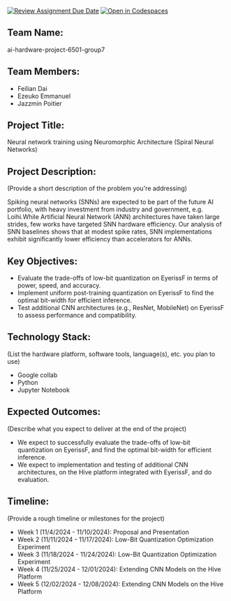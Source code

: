 [![Review Assignment Due Date](https://classroom.github.com/assets/deadline-readme-button-22041afd0340ce965d47ae6ef1cefeee28c7c493a6346c4f15d667ab976d596c.svg)](https://classroom.github.com/a/Buol6fpg)
[![Open in Codespaces](https://classroom.github.com/assets/launch-codespace-2972f46106e565e64193e422d61a12cf1da4916b45550586e14ef0a7c637dd04.svg)](https://classroom.github.com/open-in-codespaces?assignment_repo_id=16915390)
## Team Name: 
ai-hardware-project-6501-group7

## Team Members:
- Feilian Dai
- Ezeuko Emmanuel
- Jazzmin Poitier

## Project Title:

Neural network training using Neuromorphic Architecture (Spiral Neural Networks)

## Project Description:
(Provide a short description of the problem you're addressing)

Spiking neural networks (SNNs) are expected to
be part of the future AI portfolio, with heavy investment from
industry and government, e.g. Loihi.While
Artificial Neural Network (ANN) architectures have taken large
strides, few works have targeted SNN hardware efficiency. Our
analysis of SNN baselines shows that at modest spike rates,
SNN implementations exhibit significantly lower efficiency than
accelerators for ANNs. 

## Key Objectives:
- Evaluate the trade-offs of low-bit quantization on EyerissF in terms of power, speed, and accuracy.
- Implement uniform post-training quantization on EyerissF to find the optimal bit-width for efficient inference.
- Test additional CNN architectures (e.g., ResNet, MobileNet) on EyerissF to assess performance and compatibility.

## Technology Stack:
(List the hardware platform, software tools, language(s), etc. you plan to use)
- Google collab
- Python
- Jupyter Notebook

## Expected Outcomes:
(Describe what you expect to deliver at the end of the project)
- We expect to successfully evaluate the trade-offs of low-bit quantization on EyerissF, and find the optimal bit-width for efficient inference.
- We expect to implementation and testing of additional CNN architectures, on the Hive platform integrated with EyerissF, and do evaluation.

## Timeline:
(Provide a rough timeline or milestones for the project)
- Week 1 (11/4/2024 - 11/10/2024): Proposal and Presentation
- Week 2 (11/11/2024 - 11/17/2024): Low-Bit Quantization Optimization Experiment
- Week 3 (11/18/2024 - 11/24/2024): Low-Bit Quantization Optimization Experiment
- Week 4 (11/25/2024 - 12/01/2024): Extending CNN Models on the Hive Platform
- Week 5 (12/02/2024 - 12/08/2024): Extending CNN Models on the Hive Platform
